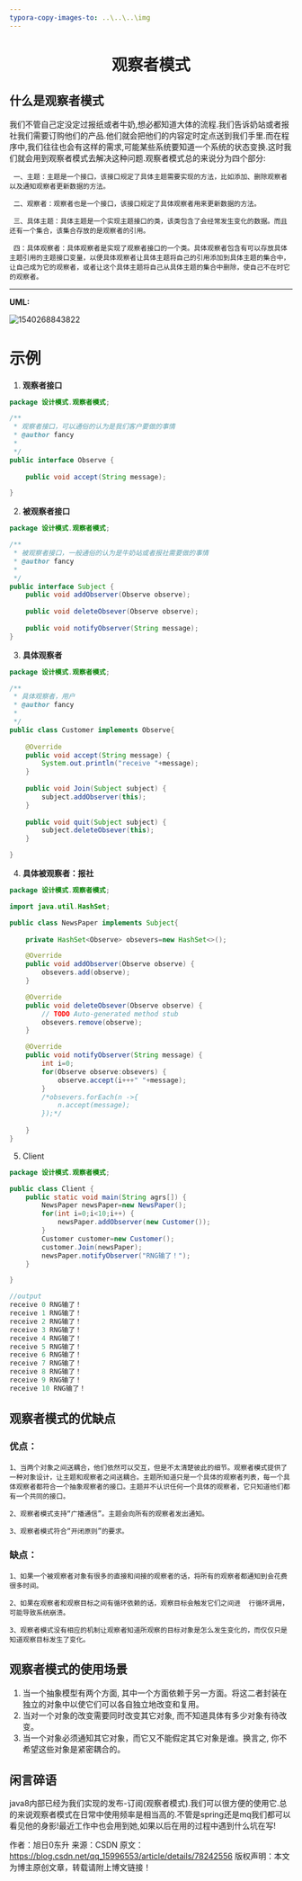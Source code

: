 ```yaml
---
typora-copy-images-to: ..\..\..\img
---
```


# <center>观察者模式</center>

## 什么是观察者模式

   我们不管自己定没定过报纸或者牛奶,想必都知道大体的流程.我们告诉奶站或者报社我们需要订购他们的产品.他们就会把他们的内容定时定点送到我们手里.而在程序中,我们往往也会有这样的需求,可能某些系统要知道一个系统的状态变换.这时我们就会用到观察者模式去解决这种问题.观察者模式总的来说分为四个部分:

     一、主题：主题是一个接口，该接口规定了具体主题需要实现的方法，比如添加、删除观察者以及通知观察者更新数据的方法。
    
     二、观察者：观察者也是一个接口，该接口规定了具体观察者用来更新数据的方法。
    
     三、具体主题：具体主题是一个实现主题接口的类，该类包含了会经常发生变化的数据。而且还有一个集合，该集合存放的是观察者的引用。
    
     四：具体观察者：具体观察者是实现了观察者接口的一个类。具体观察者包含有可以存放具体主题引用的主题接口变量，以便具体观察者让具体主题将自己的引用添加到具体主题的集合中，让自己成为它的观察者，或者让这个具体主题将自己从具体主题的集合中删除，使自己不在时它的观察者。
---------------------
  **UML:**

![1540268843822](F:\Typora\img\1540268843822.png)

# 示例

1. **观察者接口**

```java
package 设计模式.观察者模式;

/**
 * 观察者接口，可以通俗的认为是我们客户要做的事情
 * @author fancy
 *
 */
public interface Observe {
	
	public void accept(String message);

}

```

2. **被观察者接口**

```java
package 设计模式.观察者模式;

/**
 * 被观察者接口，一般通俗的认为是牛奶站或者报社需要做的事情
 * @author fancy
 *
 */
public interface Subject {
	public void addObserver(Observe observe);
	
	public void deleteObsever(Observe observe);
	
	public void notifyObserver(String message);
}

```

3. **具体观察者**

```java
package 设计模式.观察者模式;

/**
 * 具体观察者，用户
 * @author fancy
 *
 */
public class Customer implements Observe{
	
	@Override
	public void accept(String message) {
		System.out.println("receive "+message);		
	}
	
	public void Join(Subject subject) {
		subject.addObserver(this);
	}
	
	public void quit(Subject subject) {
		subject.deleteObsever(this);
	}

}

```

4. **具体被观察者：报社**

```java
package 设计模式.观察者模式;

import java.util.HashSet;

public class NewsPaper implements Subject{
	
	private HashSet<Observe> obsevers=new HashSet<>();

	@Override
	public void addObserver(Observe observe) {
		obsevers.add(observe);
	}

	@Override
	public void deleteObsever(Observe observe) {
		// TODO Auto-generated method stub
		obsevers.remove(observe);
	}

	@Override
	public void notifyObserver(String message) {
		int i=0;
		for(Observe observe:obsevers) {
			observe.accept(i+++" "+message);
		}
		/*obsevers.forEach(n ->{
			n.accept(message);
		});*/
		
	}
}
```

5. Client

```java
package 设计模式.观察者模式;

public class Client {
	public static void main(String agrs[]) {
		NewsPaper newsPaper=new NewsPaper();
		for(int i=0;i<10;i++) {
			newsPaper.addObserver(new Customer());
		}
		Customer customer=new Customer();
		customer.Join(newsPaper);
		newsPaper.notifyObserver("RNG输了！");
	}

}

//output
receive 0 RNG输了！
receive 1 RNG输了！
receive 2 RNG输了！
receive 3 RNG输了！
receive 4 RNG输了！
receive 5 RNG输了！
receive 6 RNG输了！
receive 7 RNG输了！
receive 8 RNG输了！
receive 9 RNG输了！
receive 10 RNG输了！
```

## 观察者模式的优缺点

### 优点：

    1、当两个对象之间送耦合，他们依然可以交互，但是不太清楚彼此的细节。观察者模式提供了一种对象设计，让主题和观察者之间送耦合。主题所知道只是一个具体的观察者列表，每一个具体观察者都符合一个抽象观察者的接口。主题并不认识任何一个具体的观察者，它只知道他们都有一个共同的接口。
    
    2、观察者模式支持“广播通信”。主题会向所有的观察者发出通知。
    
    3、观察者模式符合“开闭原则”的要求。

### 缺点：

    1、如果一个被观察者对象有很多的直接和间接的观察者的话，将所有的观察者都通知到会花费很多时间。
    
    2、如果在观察者和观察目标之间有循环依赖的话，观察目标会触发它们之间进  行循环调用，可能导致系统崩溃。
    
    3、观察者模式没有相应的机制让观察者知道所观察的目标对象是怎么发生变化的，而仅仅只是知道观察目标发生了变化。

## 观察者模式的使用场景

   1) 当一个抽象模型有两个方面, 其中一个方面依赖于另一方面。将这二者封装在独立的对象中以使它们可以各自独立地改变和复用。 
   2) 当对一个对象的改变需要同时改变其它对象, 而不知道具体有多少对象有待改变。
   3) 当一个对象必须通知其它对象，而它又不能假定其它对象是谁。换言之, 你不希望这些对象是紧密耦合的。

## 闲言碎语

  java8内部已经为我们实现的发布-订阅(观察者模式).我们可以很方便的使用它.总的来说观察者模式在日常中使用频率是相当高的.不管是spring还是mq我们都可以看见他的身影!最近工作中也会用到她,如果以后在用的过程中遇到什么坑在写!



作者：旭日0东升 
来源：CSDN 
原文：https://blog.csdn.net/qq_15996553/article/details/78242556 
版权声明：本文为博主原创文章，转载请附上博文链接！
